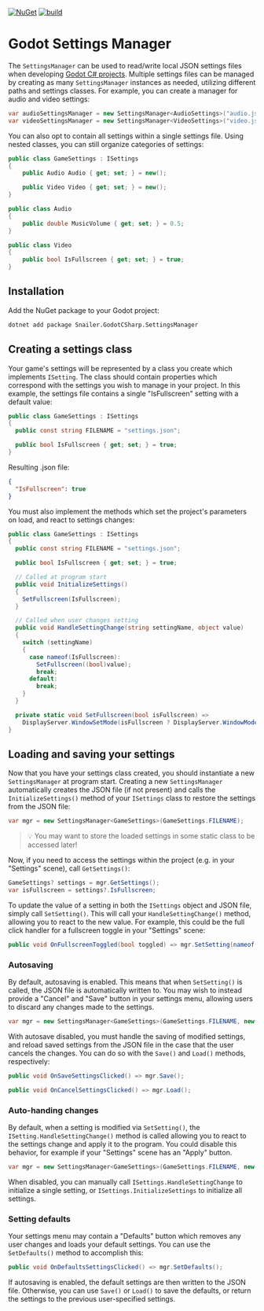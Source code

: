 [![NuGet](https://img.shields.io/nuget/v/Snailer.GodotCSharp.SettingsManager)](https://www.nuget.org/packages/Snailer.GodotCSharp.SettingsManager#versions-body-tab)
[![build](https://github.com/snailer88/godot-csharp-settingsmanager/actions/workflows/build.yml/badge.svg)](https://github.com/snailer88/godot-csharp-settingsmanager/actions/workflows/build.yml)

# Godot Settings Manager

The `SettingsManager` can be used to read/write local JSON settings files when developing [Godot C# projects](https://docs.godotengine.org/en/stable/tutorials/scripting/c_sharp/c_sharp_basics.html). Multiple settings files can be managed by creating as many `SettingsManager` instances as needed, utilizing different paths and settings classes. For example, you can create a manager for audio and video settings:

```cs
var audioSettingsManager = new SettingsManager<AudioSettings>("audio.json");
var videoSettingsManager = new SettingsManager<VideoSettings>("video.json");
```

You can also opt to contain all settings within a single settings file. Using nested classes, you can still organize categories of settings:

```cs
public class GameSettings : ISettings
{
    public Audio Audio { get; set; } = new();

    public Video Video { get; set; } = new();
}

public class Audio
{
    public double MusicVolume { get; set; } = 0.5;
}

public class Video
{
    public bool IsFullscreen { get; set; } = true;
}
```

## Installation

Add the NuGet package to your Godot project:

```bash
dotnet add package Snailer.GodotCSharp.SettingsManager
```

## Creating a settings class

Your game's settings will be represented by a class you create which implements `ISetting`. The class should contain properties which correspond with the settings you wish to manage in your project. In this example, the settings file contains a single "IsFullscreen" setting with a default value:

```cs
public class GameSettings : ISettings
{
  public const string FILENAME = "settings.json";

  public bool IsFullscreen { get; set; } = true;
}
```

Resulting .json file:
```json
{
  "IsFullscreen": true
}
```

You must also implement the methods which set the project's parameters on load, and react to settings changes:

```cs
public class GameSettings : ISettings
{
  public const string FILENAME = "settings.json";

  public bool IsFullscreen { get; set; } = true;

  // Called at program start
  public void InitializeSettings()
  {
    SetFullscreen(IsFullscreen);
  }

  // Called when user changes setting
  public void HandleSettingChange(string settingName, object value)
  {
    switch (settingName)
    {
      case nameof(IsFullscreen):
        SetFullscreen((bool)value);
        break;
      default:
        break;
    }
  }

  private static void SetFullscreen(bool isFullscreen) =>
    DisplayServer.WindowSetMode(isFullscreen ? DisplayServer.WindowMode.Fullscreen : DisplayServer.WindowMode.Windowed);
}
```

## Loading and saving your settings

Now that you have your settings class created, you should instantiate a new `SettingsManager` at program start. Creating a new `SettingsManager` automatically creates the JSON file (if not present) and calls the `InitializeSettings()` method of your `ISettings` class to restore the settings from the JSON file:

```cs
var mgr = new SettingsManager<GameSettings>(GameSettings.FILENAME);
```

> :bulb: You may want to store the loaded settings in some static class to be accessed later!

Now, if you need to access the settings within the project (e.g. in your "Settings" scene), call `GetSettings()`:

```cs
GameSettings? settings = mgr.GetSettings();
var isFullscreen = settings?.IsFullscreen;
```

To update the value of a setting in both the `ISettings` object and JSON file, simply call `SetSetting()`. This will call your `HandleSettingChange()` method, allowing you to react to the new value. For example, this could be the full click handler for a fullscreen toggle in your "Settings" scene:

```cs
public void OnFullscreenToggled(bool toggled) => mgr.SetSetting(nameof(GameSettings.IsFullscreen), toggled);
```

### Autosaving

By default, autosaving is enabled. This means that when `SetSetting()` is called, the JSON file is automatically written to. You may wish to instead provide a "Cancel" and "Save" button in your settings menu, allowing users to discard any changes made to the settings.

```cs
var mgr = new SettingsManager<GameSettings>(GameSettings.FILENAME, new() { AutoSaveChanges = false });
```

With autosave disabled, you must handle the saving of modified settings, and reload saved settings from the JSON file in the case that the user cancels the changes. You can do so with the `Save()` and `Load()` methods, respectively:

```cs
public void OnSaveSettingsClicked() => mgr.Save();

public void OnCancelSettingsClicked() => mgr.Load();
```

### Auto-handing changes

By default, when a setting is modified via `SetSetting()`, the `ISetting.HandleSettingChange()` method is called allowing you to react to the settings change and apply it to the program. You could disable this behavior, for example if your "Settings" scene has an "Apply" button.

```cs
var mgr = new SettingsManager<GameSettings>(GameSettings.FILENAME, new() { AutoHandleChanges = false });
```

When disabled, you can manually call `ISettings.HandleSettingChange` to initialize a single setting, or `ISettings.InitializeSettings` to initialize all settings.

### Setting defaults

Your settings menu may contain a "Defaults" button which removes any user changes and loads your default settings. You can use the `SetDefaults()` method to accomplish this:

```cs
public void OnDefaultsSettingsClicked() => mgr.SetDefaults();
```

If autosaving is enabled, the default settings are then written to the JSON file. Otherwise, you can use `Save()` or `Load()` to save the defaults, or return the settings to the previous user-specified settings.
